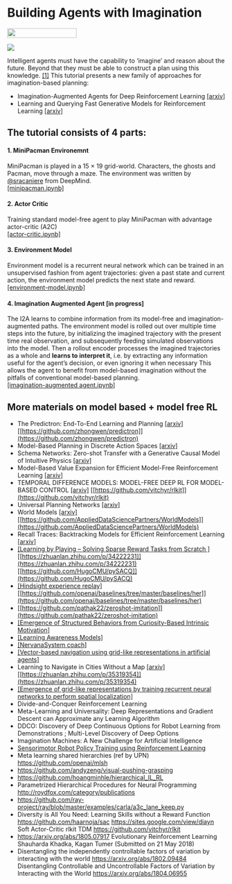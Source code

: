 # Building Agents with Imagination

<img width="160px" height="22px" href="https://github.com/pytorch/pytorch" src="https://pp.userapi.com/c847120/v847120960/82b4/xGBK9pXAkw8.jpg">

![](https://i.imgur.com/un9gSKe.gif)

Intelligent agents must have the capability to ‘imagine’ and reason about the future. Beyond that they must be able to construct a plan using this knowledge. [[1]](https://deepmind.com/blog/agents-imagine-and-plan/) This tutorial presents a new family of approaches for imagination-based planning:
-  Imagination-Augmented Agents for Deep Reinforcement Learning [[arxiv]](https://arxiv.org/abs/1707.06203)
-  Learning and Querying Fast Generative Models for Reinforcement Learning [[arxiv]](https://arxiv.org/abs/1802.03006)

## The tutorial consists of 4 parts:

#### 1. MiniPacman Environemnt
MiniPacman is played in a 15 × 19 grid-world. Characters, the ghosts and Pacman, move through a maze. The environment was written by [@sracaniere](https://github.com/sracaniere) from DeepMind.<br>
[[minipacman.ipynb]](https://github.com/higgsfield/Building-Agents-with-Imagination/blob/master/1.minipacman.ipynb)

#### 2. Actor Critic
Training standard model-free agent to play MiniPacman with advantage actor-critic (A2C)<br>
[[actor-critic.ipynb]](https://github.com/higgsfield/Building-Agents-with-Imagination/blob/master/2.actor-critic.ipynb)

#### 3. Environment Model
Environment model is a recurrent neural network which can be trained in an unsupervised
fashion from agent trajectories: given a past state and current action, the environment model predicts
the next state and reward.<br>
[[environment-model.ipynb]](https://github.com/higgsfield/Building-Agents-with-Imagination/blob/master/3.environment-model.ipynb)

#### 4. Imagination Augmented Agent [in progress]
The I2A learns to combine information from its model-free and imagination-augmented paths. The environment model is rolled out over multiple time steps into the future, by initializing the imagined trajectory with the present time real observation, and subsequently feeding simulated observations into the model. Then a rollout encoder processes the imagined trajectories as a whole and **learns to interpret it**, i.e. by extracting any information useful for the agent’s decision, or even ignoring it when necessary This allows the agent to benefit from model-based imagination without the pitfalls of conventional model-based planning.<br> 
[[imagination-augmented agent.ipynb]](https://github.com/higgsfield/Building-Agents-with-Imagination/blob/master/4.imagination-augmented%20agent.ipynb)

## More materials on model based + model free RL

  - The Predictron: End-To-End Learning and Planning [[arxiv]](https://arxiv.org/abs/1612.08810) [[https://github.com/zhongwen/predictron]](https://github.com/zhongwen/predictron)
  - Model-Based Planning in Discrete Action Spaces [[arxiv]](https://arxiv.org/abs/1705.07177)
  - Schema Networks: Zero-shot Transfer with a Generative Causal Model of Intuitive Physics [[arxiv]](https://arxiv.org/abs/1706.04317)
  - Model-Based Value Expansion for Efficient Model-Free Reinforcement Learning [[arxiv]](https://arxiv.org/pdf/1803.00101v1.pdf)
  - TEMPORAL DIFFERENCE MODELS: MODEL-FREE DEEP RL FOR MODEL-BASED CONTROL [[arxiv]](https://arxiv.org/pdf/1802.09081v1.pdf) [[https://github.com/vitchyr/rlkit]](https://github.com/vitchyr/rlkit)
  - Universal Planning Networks [[arxiv]](https://arxiv.org/abs/1804.00645)
  - World Models [[arxiv]](https://worldmodels.github.io/) [[https://github.com/AppliedDataSciencePartners/WorldModels]](https://github.com/AppliedDataSciencePartners/WorldModels)
  - Recall Traces: Backtracking Models for Efficient Reinforcement Learning [[arxiv]](https://arxiv.org/pdf/1804.00379.pdf)
  - [[Learning by Playing – Solving Sparse Reward Tasks from Scratch ]](https://arxiv.org/abs/1802.10567)  [[https://zhuanlan.zhihu.com/p/34222231]](https://zhuanlan.zhihu.com/p/34222231)  [[https://github.com/HugoCMU/pySACQ]](https://github.com/HugoCMU/pySACQ)
  - [[Hindsight experience replay]](https://arxiv.org/abs/1707.01495) [[https://github.com/openai/baselines/tree/master/baselines/her]](https://github.com/openai/baselines/tree/master/baselines/her)
  - [[https://github.com/pathak22/zeroshot-imitation]](https://github.com/pathak22/zeroshot-imitation)
  - [[Emergence of Structured Behaviors from Curiosity-Based Intrinsic Motivation]](https://arxiv.org/abs/1802.07461)
  - [[Learning Awareness Models]](https://arxiv.org/abs/1804.06318)
  - [[NervanaSystem coach]](https://github.com/NervanaSystems/coach)
  - [[Vector-based navigation using grid-like representations in artificial agents]](https://pan.baidu.com/s/1RUzMKQb95qUf5cv6XRsexA)
  - Learning to Navigate in Cities Without a Map [[arxiv]](https://arxiv.org/abs/1804.00168) [[https://zhuanlan.zhihu.com/p/35319354]](https://zhuanlan.zhihu.com/p/35319354)  
  - [[Emergence of grid-like representations by training recurrent neural networks to perform spatial localization]](https://openreview.net/forum?id=B17JTOe0-)
  - Divide-and-Conquer Reinforcement Learning
  - Meta-Learning and Universality: Deep Representations and Gradient Descent can Approximate any Learning Algorithm
  - DDCO: Discovery of Deep Continuous Options for Robot Learning from Demonstrations ;  Multi-Level Discovery of Deep Options
  - Imagination Machines: A New Challenge for Artificial Intelligence
  - [Sensorimotor Robot Policy Training using Reinforcement Learning](https://www.diva-portal.org/smash/get/diva2:1208897/FULLTEXT01.pdf)
  - Meta learning shared hierarchies (ref by UPN)  https://github.com/openai/mlsh
  - https://github.com/andyzeng/visual-pushing-grasping
  - https://github.com/hoangminhle/hierarchical_IL_RL
  - Parametrized Hierarchical Procedures for Neural Programming  http://roydfox.com/category/publications
  - https://github.com/ray-project/ray/blob/master/examples/carla/a3c_lane_keep.py
  - Diversity is All You Need: Learning Skills without a Reward Function   https://github.com/haarnoja/sac   https://sites.google.com/view/diayn  Soft Actor-Critic  rlkit TDM https://github.com/vitchyr/rlkit
  - https://arxiv.org/abs/1805.07917 Evolutionary Reinforcement Learning Shauharda Khadka, Kagan Tumer (Submitted on 21 May 2018)
  - Disentangling the independently controllable factors of variation by interacting with the world https://arxiv.org/abs/1802.09484  Disentangling Controllable and Uncontrollable Factors of Variation by Interacting with the World https://arxiv.org/abs/1804.06955
